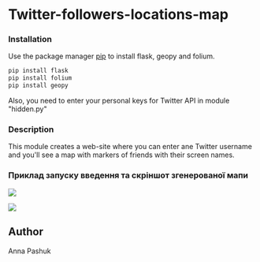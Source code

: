# Twitter-followers-locations-map

### Installation

Use the package manager [pip](https://pip.pypa.io/en/stable/) to install flask, geopy and folium.

```bash
pip install flask
pip install folium
pip install geopy
```
Also, you need to enter your personal keys for Twitter API in module "hidden.py"


### Description
This module creates a web-site where you can enter ane Twitter username and you'll see a map with markers of friends with their screen names.


### Приклад запуску введення та скріншот згенерованої мапи
![](посилання)

![](посилання)


## Author
Anna Pashuk
